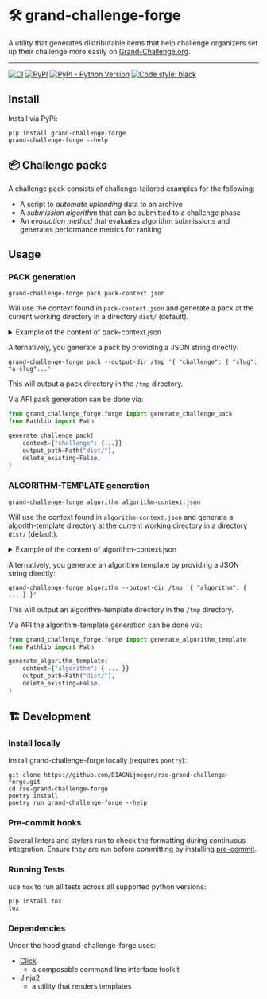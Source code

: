 
# 🛠️ grand-challenge-forge

A utility that generates distributable items that help challenge organizers set up their challenge more easily on
[Grand-Challenge.org](https://grand-challenge.org/).

---
[![CI](https://github.com/DIAGNijmegen/rse-grand-challenge-forge/actions/workflows/ci.yml/badge.svg?branch=main)](https://github.com/DIAGNijmegen/rse-grand-challenge-forge/actions/workflows/ci.yml/badge.svg?branch=main)
[![PyPI](https://img.shields.io/pypi/v/grand-challenge-forge)](https://pypi.org/project/grand-challenge-forge/)
[![PyPI - Python Version](https://img.shields.io/pypi/pyversions/grand-challenge-forge)](https://pypi.org/project/grand-challenge-forge/)
[![Code style: black](https://img.shields.io/badge/code%20style-black-000000.svg)](https://github.com/psf/black)

## Install

Install via PyPi:

```shell
pip install grand-challenge-forge
grand-challenge-forge --help
```

## 📦 Challenge packs

A challenge pack consists of challenge-tailored examples for the following:

* A script to _automate uploading_ data to an archive
* A _submission algorithm_ that can be submitted to a challenge phase
* An _evaluation method_ that evaluates algorithm submissions and generates performance
  metrics for ranking

## Usage

### PACK generation

```shell
grand-challenge-forge pack pack-context.json
```

Will use the context found in `pack-context.json` and generate a pack at the current working directory in
a directory `dist/` (default).

<details>

<summary> Example of the content of pack-context.json </summary>

```JSON
{
  "challenge": {
    "slug": "DEMO",
    "url": "https://demo.grand-challenge.org/",
    "phases": [
      {
        "slug": "test-phase",
        "archive": {
          "slug": "demo-challenge",
          "url": "https://grand-challenge.org/archives/demo-challenge/"
        },
        "algorithm_inputs": [
          {
            "slug": "color-fundus-image",
            "kind": "Image",
            "super_kind": "Image",
            "relative_path": "images/color-fundus",
            "example_value": null
          },
          {
            "slug": "age-in-months",
            "kind": "Integer",
            "super_kind": "Value",
            "relative_path": "age-in-months.json",
            "example_value": 42
          }
        ],
        "algorithm_outputs": [
          {
            "slug": "binary-vessel-segmentation",
            "kind": "Segmentation",
            "super_kind": "Image",
            "relative_path": "images/binary-vessel-segmentation",
            "example_value": null
          }
        ]
      }
    ],
    "archives": [
      {
        "slug": "demo-challenge",
        "url": "https://grand-challenge.org/archives/demo-challenge/"
      }
    ]
  }
}
```

</details>

Alternatively, you generate a pack by providing a JSON string directly:

```shell
grand-challenge-forge pack --output-dir /tmp '{ "challenge": { "slug": "a-slug"...'
```

This will output a pack directory in the `/tmp` directory.

Via API pack generation can be done via:

``` Python
from grand_challenge_forge.forge import generate_challenge_pack
from Pathlib import Path

generate_challenge_pack(
    context={"challenge": {...}}
    output_path=Path("dist/"),
    delete_existing=False,
)
```

### ALGORITHM-TEMPLATE generation

```shell
grand-challenge-forge algorithm algorithm-context.json
```

Will use the context found in `algorithm-context.json` and generate a algorith-template directory at the current working directory in a directory `dist/` (default).

<details>

<summary> Example of the content of algorithm-context.json </summary>

```JSON
{
  "algorithm": {
    "title": "CIRRUSCoreWeb release testing (Pathology/GLEASON)",
    "slug": "cirruscoreweb-release-testing-pathologygleason",
    "url": "https://grand-challenge.org/algorithms/cirruscoreweb-release-testing-pathologygleason/",
    "inputs": [
      {
        "slug": "generic-medical-image",
        "kind": "Image",
        "super_kind": "Image",
        "relative_path": "",
        "example_value": null
      }
    ],
    "outputs": [
      {
        "slug": "generic-overlay",
        "kind": "Heat Map",
        "super_kind": "Image",
        "relative_path": "images",
        "example_value": null
      },
      {
        "slug": "results-json-file",
        "kind": "Anything",
        "super_kind": "Value",
        "relative_path": "results.json",
        "example_value": {
          "key": "value",
          "None": null
        }
      },
      {
        "slug": "gleason-score",
        "kind": "Integer",
        "super_kind": "Value",
        "relative_path": "gleason-score.json",
        "example_value": 42
      }
    ]
  }
}
```

</details>

Alternatively, you generate an algorithm template by providing a JSON string directly:

```shell
grand-challenge-forge algorithm --output-dir /tmp '{ "algorithm": { ... } }'
```

This will output an algorithm-template directory in the `/tmp` directory.

Via API the algorithm-template generation can be done via:

``` Python
from grand_challenge_forge.forge import generate_algorithm_template
from Pathlib import Path

generate_algorithm_template(
    context={"algorithm": { ... }}
    output_path=Path("dist/"),
    delete_existing=False,
)
```

## 🏗️ Development

### Install locally

Install grand-challenge-forge locally (requires `poetry`):

```shell
git clone https://github.com/DIAGNijmegen/rse-grand-challenge-forge.git
cd rse-grand-challenge-forge
poetry install
poetry run grand-challenge-forge --help
```

### Pre-commit hooks

Several linters and stylers run to check the formatting during continuous integration. Ensure they are run before
committing by installing [pre-commit](https://pre-commit.com/).

### Running Tests

use `tox` to run all tests across all supported python versions:

```
pip install tox
tox
```

### Dependencies

Under the hood grand-challenge-forge uses:

* [Click](https://palletsprojects.com/p/click/)
  * a composable command line interface toolkit
* [Jinja2](https://github.com/alex-foundation/jinja2)
  * a utility that renders templates
